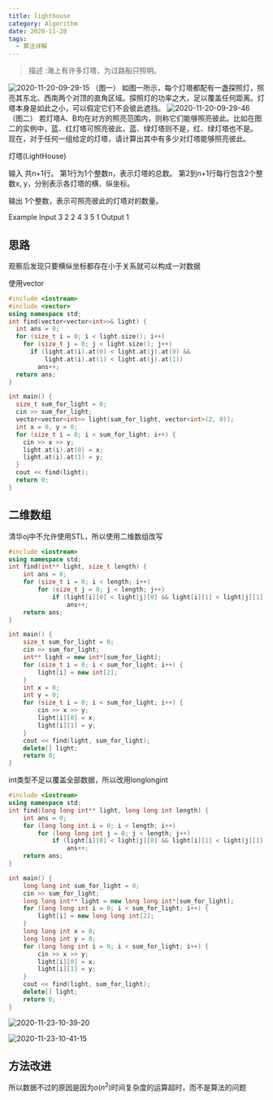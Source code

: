 ```yaml
---
title: lighthouse
category: Algorithm
date: 2020-11-20
tags:
  - 算法详解
---
```


> 描述 :海上有许多灯塔，为过路船只照明。
<!-- more -->

![2020-11-20-09-29-15](https://raw.githubusercontent.com/fengwei2002/Pictures_02/master/img/2020-11-20-09-29-15.png)
（图一）
如图一所示，每个灯塔都配有一盏探照灯，照亮其东北、西南两个对顶的直角区域。探照灯的功率之大，足以覆盖任何距离。灯塔本身是如此之小，可以假定它们不会彼此遮挡。
![2020-11-20-09-29-46](https://raw.githubusercontent.com/fengwei2002/Pictures_02/master/img/2020-11-20-09-29-46.png)
（图二）
若灯塔A、B均在对方的照亮范围内，则称它们能够照亮彼此。比如在图二的实例中，蓝、红灯塔可照亮彼此，蓝、绿灯塔则不是，红、绿灯塔也不是。
现在，对于任何一组给定的灯塔，请计算出其中有多少对灯塔能够照亮彼此。

灯塔(LightHouse)

输入
共n+1行。
第1行为1个整数n，表示灯塔的总数。
第2到n+1行每行包含2个整数x, y，分别表示各灯塔的横、纵坐标。

输出
1个整数，表示可照亮彼此的灯塔对的数量。

Example
Input
3
2 2
4 3
5 1
Output
1
## 思路

观察后发现只要横纵坐标都存在小于关系就可以构成一对数据

使用vector

```cpp
#include <iostream>
#include <vector>
using namespace std;
int find(vector<vector<int>>& light) {
  int ans = 0;
  for (size_t i = 0; i < light.size(); i++)
    for (size_t j = 0; j < light.size(); j++)
      if (light.at(i).at(0) < light.at(j).at(0) &&
          light.at(i).at(1) < light.at(j).at(1))
        ans++;
  return ans;
}

int main() {
  size_t sum_for_light = 0;
  cin >> sum_for_light;
  vector<vector<int>> light(sum_for_light, vector<int>(2, 0));
  int x = 0, y = 0;
  for (size_t i = 0; i < sum_for_light; i++) {
    cin >> x >> y;
    light.at(i).at(0) = x;
    light.at(i).at(1) = y;
  }
  cout << find(light);
  return 0;
}
```
## 二维数组

清华oj中不允许使用STL，所以使用二维数组改写


```cpp
#include <iostream>
using namespace std;
int find(int** light, size_t length) {
    int ans = 0;
    for (size_t i = 0; i < length; i++)
        for (size_t j = 0; j < length; j++)
            if (light[i][0] < light[j][0] && light[i][1] < light[j][1])
                ans++;
    return ans;
}

int main() {
    size_t sum_for_light = 0;
    cin >> sum_for_light;
    int** light = new int*[sum_for_light];
    for (size_t i = 0; i < sum_for_light; i++) {
        light[i] = new int[2];
    }
    int x = 0;
    int y = 0;
    for (size_t i = 0; i < sum_for_light; i++) {
        cin >> x >> y;
        light[i][0] = x;
        light[i][1] = y;
    }
    cout << find(light, sum_for_light);
    delete[] light;
    return 0;
}
```

int类型不足以覆盖全部数据，所以改用longlongint

```cpp
#include <iostream>
using namespace std;
int find(long long int** light, long long int length) {
    int ans = 0;
    for (long long int i = 0; i < length; i++)
        for (long long int j = 0; j < length; j++)
            if (light[i][0] < light[j][0] && light[i][1] < light[j][1])
                ans++;
    return ans;
}

int main() {
    long long int sum_for_light = 0;
    cin >> sum_for_light;
    long long int** light = new long long int*[sum_for_light];
    for (long long int i = 0; i < sum_for_light; i++) {
        light[i] = new long long int[2];
    }
    long long int x = 0;
    long long int y = 0;
    for (long long int i = 0; i < sum_for_light; i++) {
        cin >> x >> y;
        light[i][0] = x;
        light[i][1] = y;
    }
    cout << find(light, sum_for_light);
    delete[] light;
    return 0;
}
```

![2020-11-23-10-39-20](https://raw.githubusercontent.com/fengwei2002/Pictures_02/master/img/2020-11-23-10-39-20.png)

![2020-11-23-10-41-15](https://raw.githubusercontent.com/fengwei2002/Pictures_02/master/img/2020-11-23-10-41-15.png)

## 方法改进

所以数据不过的原因是因为$o(n^2)$时间复杂度的运算超时，而不是算法的问题

